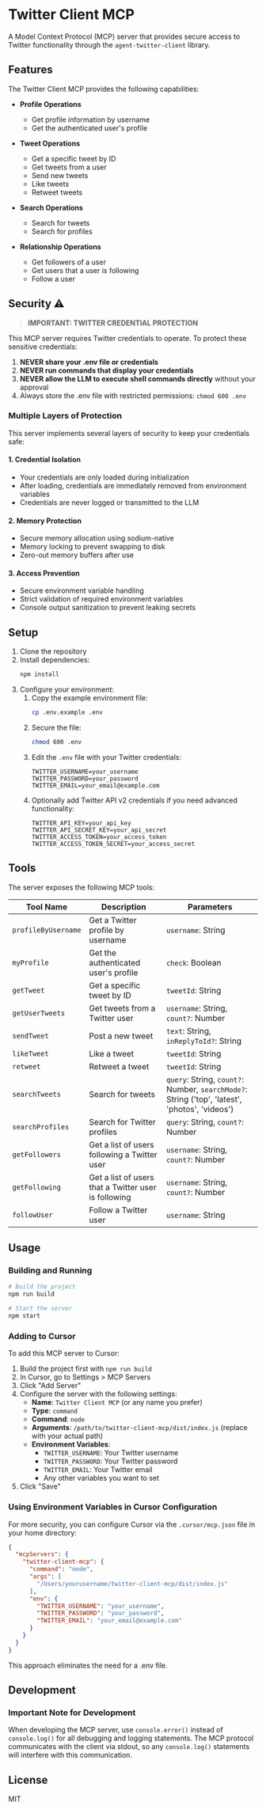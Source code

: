 # Twitter Client MCP

A Model Context Protocol (MCP) server that provides secure access to Twitter functionality through the `agent-twitter-client` library.

## Features

The Twitter Client MCP provides the following capabilities:

- **Profile Operations**
  - Get profile information by username
  - Get the authenticated user's profile

- **Tweet Operations**
  - Get a specific tweet by ID
  - Get tweets from a user
  - Send new tweets
  - Like tweets
  - Retweet tweets

- **Search Operations**
  - Search for tweets
  - Search for profiles

- **Relationship Operations**
  - Get followers of a user
  - Get users that a user is following
  - Follow a user

## Security ⚠️

> **IMPORTANT: TWITTER CREDENTIAL PROTECTION**

This MCP server requires Twitter credentials to operate. To protect these sensitive credentials:

1. **NEVER share your .env file or credentials**
2. **NEVER run commands that display your credentials**
3. **NEVER allow the LLM to execute shell commands directly** without your approval
4. Always store the .env file with restricted permissions: `chmod 600 .env`

### Multiple Layers of Protection

This server implements several layers of security to keep your credentials safe:

#### 1. Credential Isolation
- Your credentials are only loaded during initialization
- After loading, credentials are immediately removed from environment variables
- Credentials are never logged or transmitted to the LLM

#### 2. Memory Protection
- Secure memory allocation using sodium-native
- Memory locking to prevent swapping to disk
- Zero-out memory buffers after use

#### 3. Access Prevention
- Secure environment variable handling
- Strict validation of required environment variables
- Console output sanitization to prevent leaking secrets

## Setup

1. Clone the repository
2. Install dependencies:
   ```bash
   npm install
   ```
3. Configure your environment:
   1. Copy the example environment file:
      ```bash
      cp .env.example .env
      ```
   2. Secure the file:
      ```bash
      chmod 600 .env
      ```
   3. Edit the `.env` file with your Twitter credentials:
      ```
      TWITTER_USERNAME=your_username
      TWITTER_PASSWORD=your_password
      TWITTER_EMAIL=your_email@example.com
      ```
   4. Optionally add Twitter API v2 credentials if you need advanced functionality:
      ```
      TWITTER_API_KEY=your_api_key
      TWITTER_API_SECRET_KEY=your_api_secret
      TWITTER_ACCESS_TOKEN=your_access_token
      TWITTER_ACCESS_TOKEN_SECRET=your_access_secret
      ```

## Tools

The server exposes the following MCP tools:

| Tool Name | Description | Parameters |
|-----------|-------------|------------|
| `profileByUsername` | Get a Twitter profile by username | `username`: String |
| `myProfile` | Get the authenticated user's profile | `check`: Boolean |
| `getTweet` | Get a specific tweet by ID | `tweetId`: String |
| `getUserTweets` | Get tweets from a Twitter user | `username`: String, `count?`: Number |
| `sendTweet` | Post a new tweet | `text`: String, `inReplyToId?`: String |
| `likeTweet` | Like a tweet | `tweetId`: String |
| `retweet` | Retweet a tweet | `tweetId`: String |
| `searchTweets` | Search for tweets | `query`: String, `count?`: Number, `searchMode?`: String ('top', 'latest', 'photos', 'videos') |
| `searchProfiles` | Search for Twitter profiles | `query`: String, `count?`: Number |
| `getFollowers` | Get a list of users following a Twitter user | `username`: String, `count?`: Number |
| `getFollowing` | Get a list of users that a Twitter user is following | `username`: String, `count?`: Number |
| `followUser` | Follow a Twitter user | `username`: String |

## Usage

### Building and Running

```bash
# Build the project
npm run build

# Start the server
npm start
```

### Adding to Cursor

To add this MCP server to Cursor:

1. Build the project first with `npm run build`
2. In Cursor, go to Settings > MCP Servers
3. Click "Add Server"
4. Configure the server with the following settings:
   - **Name**: `Twitter Client MCP` (or any name you prefer)
   - **Type**: `command`
   - **Command**: `node`
   - **Arguments**: `/path/to/twitter-client-mcp/dist/index.js` (replace with your actual path)
   - **Environment Variables**:
     - `TWITTER_USERNAME`: Your Twitter username
     - `TWITTER_PASSWORD`: Your Twitter password
     - `TWITTER_EMAIL`: Your Twitter email
     - Any other variables you want to set
5. Click "Save"

### Using Environment Variables in Cursor Configuration

For more security, you can configure Cursor via the `.cursor/mcp.json` file in your home directory:

```json
{
  "mcpServers": {
    "twitter-client-mcp": {
      "command": "node",
      "args": [
        "/Users/yourusername/twitter-client-mcp/dist/index.js"
      ],
      "env": {
        "TWITTER_USERNAME": "your_username",
        "TWITTER_PASSWORD": "your_password",
        "TWITTER_EMAIL": "your_email@example.com"
      }
    }
  }
}
```

This approach eliminates the need for a .env file.

## Development

### Important Note for Development

When developing the MCP server, use `console.error()` instead of `console.log()` for all debugging and logging statements. The MCP protocol communicates with the client via stdout, so any `console.log()` statements will interfere with this communication.

## License

MIT 